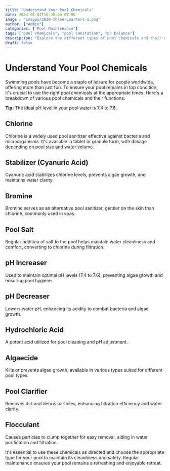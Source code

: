 ```yaml
---
title: "Understand Your Pool Chemicals"
date: 2024-03-01T10:30:00-07:00
image : "images/2020-three-quarters-1.png"
author: ["Admin"]
categories: ["Pool Maintenance"]
tags: ["pool chemicals", "pool sanitation", "ph balance"]
description: "Explore the different types of pool chemicals and their essential roles in maintaining a clean and safe swimming environment."
draft: false
---
```


# Understand Your Pool Chemicals

Swimming pools have become a staple of leisure for people worldwide, offering more than just fun. To ensure your pool remains in top condition, it's crucial to use the right pool chemicals at the appropriate times. Here's a breakdown of various pool chemicals and their functions:

**Tip:** The ideal pH level in your pool water is 7.4 to 7.6.

## Chlorine

Chlorine is a widely used pool sanitizer effective against bacteria and microorganisms. It's available in tablet or granule form, with dosage depending on pool size and water volume.

## Stabilizer (Cyanuric Acid)

Cyanuric acid stabilizes chlorine levels, prevents algae growth, and maintains water clarity.

## Bromine

Bromine serves as an alternative pool sanitizer, gentler on the skin than chlorine, commonly used in spas.

## Pool Salt

Regular addition of salt to the pool helps maintain water cleanliness and comfort, converting to chlorine during filtration.

## pH Increaser

Used to maintain optimal pH levels (7.4 to 7.6), preventing algae growth and ensuring pool hygiene.

## pH Decreaser

Lowers water pH, enhancing its acidity to combat bacteria and algae growth.

## Hydrochloric Acid

A potent acid utilized for pool cleaning and pH adjustment.

## Algaecide

Kills or prevents algae growth, available in various types suited for different pool types.

## Pool Clarifier

Removes dirt and debris particles, enhancing filtration efficiency and water clarity.

## Flocculant

Causes particles to clump together for easy removal, aiding in water purification and filtration.

It's essential to use these chemicals as directed and choose the appropriate type for your pool to maintain its cleanliness and safety. Regular maintenance ensures your pool remains a refreshing and enjoyable retreat.
